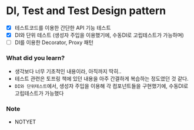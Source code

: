 # DI, Test and Test Design pattern

- [x] 테스트코드를 이용한 간단한 API 기능 테스트 
- [x] DI와 단위 테스트 (생성자 주입을 이용했기에, 수동DI로 고립테스트가 가능하며)
- [ ] DI를 이용한 Decorator, Proxy 패턴

### What did you learn?

- 생각보다 너무 기초적인 내용이라, 아직까지 딱히..
- 테스트 관련은 토프링 책에 있던 내용을 아주 간결하게 복습하는 정도였던 것 같다.
- `DI와 단위테스트`에서, 생성자 주입을 이용해 각 컴포넌트들을 구현했기에, 수동DI로 고립테스트가 가능했다

### Note

- NOTYET
